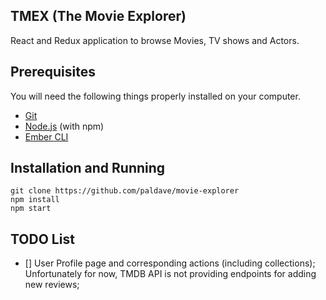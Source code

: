 ## TMEX (The Movie Explorer)

React and Redux application to browse Movies, TV shows and Actors.

## Prerequisites

You will need the following things properly installed on your computer.

* [Git](https://git-scm.com/)
* [Node.js](https://nodejs.org/) (with npm)
* [Ember CLI](https://reactjs.org/)

## Installation and Running

```
git clone https://github.com/paldave/movie-explorer
npm install
npm start
```

## TODO List

- [] User Profile page and corresponding actions (including collections);
  Unfortunately for now, TMDB API is not providing endpoints for adding new reviews;